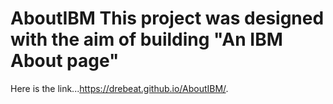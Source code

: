 # AboutIBM This project was designed with the aim of building "An IBM About page"
Here is the link...https://drebeat.github.io/AboutIBM/.
